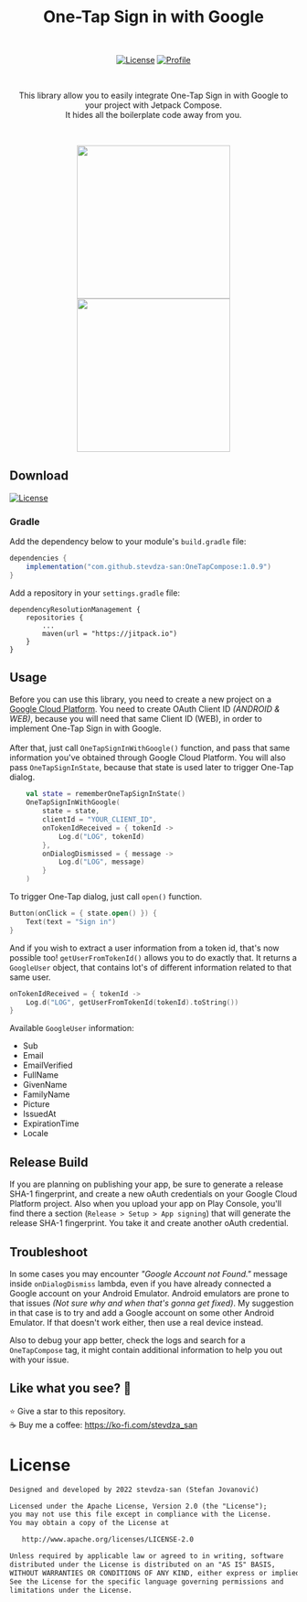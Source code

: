 <h1 align="center">One-Tap Sign in with Google</h1></br>

<p align="center">
  <a href="https://jitpack.io/#stevdza-san/OneTapCompose/1.0.9"><img alt="License" src="https://badgen.net/badge/Jitpack/1.0.9/orange?icon=github"/></a>
  <a href="https://github.com/stevdza-san"><img alt="Profile" src="https://badgen.net/badge/Github/stevdza_san/green?icon=github"/></a>
</p><br>

<p align="center">
This library allow you to easily integrate One-Tap Sign in with Google to your project with Jetpack Compose. </br>
It hides all the boilerplate code away from you.
</p><br>

<p align="center">
<img src="https://github.com/stevdza-san/OneTapCompose/blob/master/previews/OneTap.gif" width="268"/>
  <img src="https://github.com/stevdza-san/OneTapCompose/blob/master/previews/OneTap2.gif" width="268"/>
</p>

## Download
<a href="https://jitpack.io/#stevdza-san/OneTapCompose/1.0.9"><img alt="License" src="https://badgen.net/badge/Jitpack/1.0.9/orange?icon=github"/></a>

### Gradle

Add the dependency below to your module's `build.gradle` file:
```gradle
dependencies {
    implementation("com.github.stevdza-san:OneTapCompose:1.0.9")
}
```
Add a repository in your `settings.gradle` file:
```
dependencyResolutionManagement {
    repositories {
        ...
        maven(url = "https://jitpack.io")
    }
}
```
## Usage

Before you can use this library, you need to create a new project on a <a href="https://cloud.google.com/">Google Cloud Platform</a>.
You need to create OAuth Client ID <i>(ANDROID & WEB)</i>, because you will need that same Client ID (WEB), in order to implement One-Tap Sign in with Google.
</br></br>
After that, just call `OneTapSignInWithGoogle()` function, and pass that same information you've obtained through Google Cloud Platform.
You will also pass `OneTapSignInState`, because that state is used later to trigger One-Tap dialog.

```kotlin
    val state = rememberOneTapSignInState()
    OneTapSignInWithGoogle(
        state = state,
        clientId = "YOUR_CLIENT_ID",
        onTokenIdReceived = { tokenId ->
            Log.d("LOG", tokenId)
        },
        onDialogDismissed = { message ->
            Log.d("LOG", message)
        }
    )
```

To trigger One-Tap dialog, just call `open()` function.

```kotlin
Button(onClick = { state.open() }) {
    Text(text = "Sign in")
}
```

And if you wish to extract a user information from a token id, that's now possible too! `getUserFromTokenId()` allows you to do exactly that. It returns a `GoogleUser` object, that contains lot's of different information related to that same user.

```kotlin
onTokenIdReceived = { tokenId ->
    Log.d("LOG", getUserFromTokenId(tokenId).toString())
}
```

Available `GoogleUser` information:
- Sub
- Email
- EmailVerified
- FullName
- GivenName
- FamilyName
- Picture
- IssuedAt
- ExpirationTime
- Locale

## Release Build
If you are planning on publishing your app, be sure to generate a release SHA-1 fingerprint, and create a new oAuth credentials on your Google Cloud Platform project.
Also when you upload your app on Play Console, you'll find there a section (`Release > Setup > App signing`) that will generate the release SHA-1 fingerprint. You take it and create another oAuth credential.

## Troubleshoot
In some cases you may encounter <i>"Google Account not Found."</i> message inside `onDialogDismiss` lambda, even if you have already connected a Google account
on your Android Emulator. Android emulators are prone to that issues <i>(Not sure why and when that's gonna get fixed)</i>.
My suggestion in that case is to try and add a Google account on some other Android Emulator.
If that doesn't work either, then use a real device instead.

Also to debug your app better, check the logs and search for a `OneTapCompose` tag, it might contain additional information to help you out with your issue.

## Like what you see? :yellow_heart:
⭐ Give a star to this repository. <br />
☕ Buy me a coffee: https://ko-fi.com/stevdza_san

# License
```xml
Designed and developed by 2022 stevdza-san (Stefan Jovanović)

Licensed under the Apache License, Version 2.0 (the "License");
you may not use this file except in compliance with the License.
You may obtain a copy of the License at

   http://www.apache.org/licenses/LICENSE-2.0

Unless required by applicable law or agreed to in writing, software
distributed under the License is distributed on an "AS IS" BASIS,
WITHOUT WARRANTIES OR CONDITIONS OF ANY KIND, either express or implied.
See the License for the specific language governing permissions and
limitations under the License.
```
